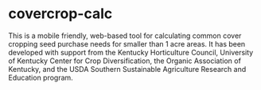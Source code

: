 # covercrop-calc

This is a mobile friendly, web-based tool for calculating common cover cropping seed purchase needs for smaller than 1 acre areas.  It has been developed with support from the Kentucky Horticulture Council, University of Kentucky Center for Crop Diversification, the Organic Association of Kentucky, and the USDA Southern Sustainable Agriculture Research and Education program.
